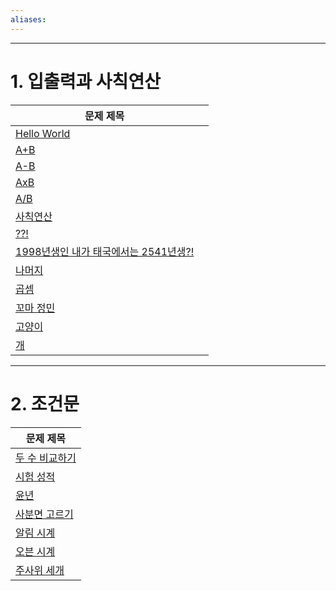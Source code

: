 ```yaml
---
aliases:
---
```

---
# 1. 입출력과 사칙연산
| 문제 제목 |  |
| ---- | ---- |
| [Hello World](https://www.acmicpc.net/problem/2557)<br> |  |
| [A+B](https://www.acmicpc.net/problem/1000) |  |
| [A-B](https://www.acmicpc.net/problem/1001) |  |
| [AxB](https://www.acmicpc.net/problem/10998) |  |
| [A/B](https://www.acmicpc.net/problem/1008) |  |
| [사칙연산](https://www.acmicpc.net/problem/10869) |  |
| [??!](https://www.acmicpc.net/problem/10926) |  |
| [1998년생인 내가 태국에서는 2541년생?!](https://www.acmicpc.net/problem/18108) |  |
| [나머지](https://www.acmicpc.net/problem/10430) |  |
| [곱셈](https://www.acmicpc.net/problem/2588) |  |
| [꼬마 정민](https://www.acmicpc.net/problem/11382) |  |
| [고양이](https://www.acmicpc.net/problem/10171) |  |
| [개](https://www.acmicpc.net/problem/10172) |  |

---
# 2. 조건문

| 문제 제목 |
| ---- |
| [두 수 비교하기](https://www.acmicpc.net/problem/1330)<br> |
| [시험 성적](https://www.acmicpc.net/problem/9498) |
| [윤년](https://www.acmicpc.net/problem/2753) |
| [사분면 고르기](https://www.acmicpc.net/problem/14681) |
| [알림 시계](https://www.acmicpc.net/problem/2884) |
| [오븐 시계](https://www.acmicpc.net/problem/2525) |
| [주사위 세개](https://www.acmicpc.net/problem/2480) |


